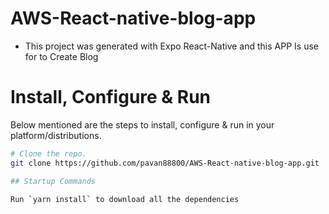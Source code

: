 # AWS-React-native-blog-app

* This project was generated with Expo React-Native and this APP Is use for to Create Blog   

# Install, Configure & Run

Below mentioned are the steps to install, configure & run in your platform/distributions.

```bash
# Clone the repo.
git clone https://github.com/pavan88800/AWS-React-native-blog-app.git

## Startup Commands

Run `yarn install` to download all the dependencies
